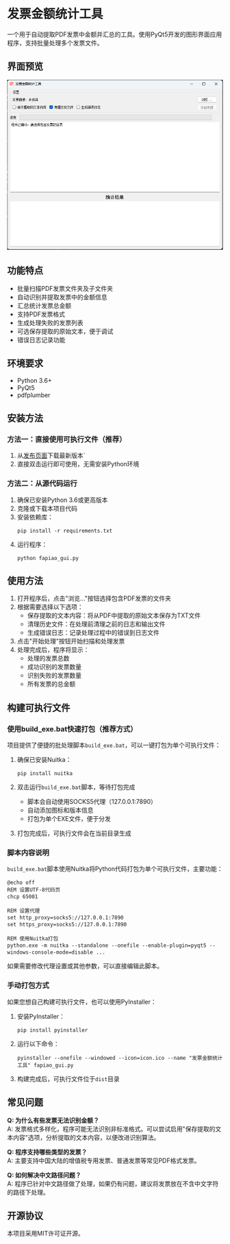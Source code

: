 # 发票金额统计工具

一个用于自动提取PDF发票中金额并汇总的工具。使用PyQt5开发的图形界面应用程序，支持批量处理多个发票文件。

## 界面预览

![应用界面截图](demo.png)

## 功能特点

- 批量扫描PDF发票文件夹及子文件夹
- 自动识别并提取发票中的金额信息
- 汇总统计发票总金额
- 支持PDF发票格式
- 生成处理失败的发票列表
- 可选保存提取的原始文本，便于调试
- 错误日志记录功能

## 环境要求

- Python 3.6+
- PyQt5
- pdfplumber

## 安装方法

### 方法一：直接使用可执行文件（推荐）

1. 从[发布页面](https://github.com/tonyleecn/fapiao/releases)下载最新版本`
2. 直接双击运行即可使用，无需安装Python环境

### 方法二：从源代码运行

1. 确保已安装Python 3.6或更高版本
2. 克隆或下载本项目代码
3. 安装依赖库：
   ```
   pip install -r requirements.txt
   ```
4. 运行程序：
   ```
   python fapiao_gui.py
   ```

## 使用方法

1. 打开程序后，点击"浏览..."按钮选择包含PDF发票的文件夹
2. 根据需要选择以下选项：
   - 保存提取的文本内容：将从PDF中提取的原始文本保存为TXT文件
   - 清理历史文件：在处理前清理之前的日志和输出文件
   - 生成错误日志：记录处理过程中的错误到日志文件
3. 点击"开始处理"按钮开始扫描和处理发票
4. 处理完成后，程序将显示：
   - 处理的发票总数
   - 成功识别的发票数量
   - 识别失败的发票数量
   - 所有发票的总金额

## 构建可执行文件

### 使用build_exe.bat快速打包（推荐方式）

项目提供了便捷的批处理脚本`build_exe.bat`，可以一键打包为单个可执行文件：

1. 确保已安装Nuitka：
   ```
   pip install nuitka
   ```

2. 双击运行`build_exe.bat`脚本，等待打包完成
   - 脚本会自动使用SOCKS5代理（127.0.0.1:7890）
   - 自动添加图标和版本信息
   - 打包为单个EXE文件，便于分发

3. 打包完成后，可执行文件会在当前目录生成

### 脚本内容说明

`build_exe.bat`脚本使用Nuitka将Python代码打包为单个可执行文件，主要功能：

```batch
@echo off
REM 设置UTF-8代码页
chcp 65001

REM 设置代理
set http_proxy=socks5://127.0.0.1:7890
set https_proxy=socks5://127.0.0.1:7890

REM 使用Nuitka打包
python.exe -m nuitka --standalone --onefile --enable-plugin=pyqt5 --windows-console-mode=disable ...
```

如果需要修改代理设置或其他参数，可以直接编辑此脚本。

### 手动打包方式

如果您想自己构建可执行文件，也可以使用PyInstaller：

1. 安装PyInstaller：
   ```
   pip install pyinstaller
   ```
2. 运行以下命令：
   ```
   pyinstaller --onefile --windowed --icon=icon.ico --name "发票金额统计工具" fapiao_gui.py
   ```
3. 构建完成后，可执行文件位于`dist`目录

## 常见问题

**Q: 为什么有些发票无法识别金额？**  
A: 发票格式多样化，程序可能无法识别非标准格式。可以尝试启用"保存提取的文本内容"选项，分析提取的文本内容，以便改进识别算法。

**Q: 程序支持哪些类型的发票？**  
A: 主要支持中国大陆的增值税专用发票、普通发票等常见PDF格式发票。

**Q: 如何解决中文路径问题？**  
A: 程序已针对中文路径做了处理，如果仍有问题，建议将发票放在不含中文字符的路径下处理。

## 开源协议

本项目采用MIT许可证开源。 